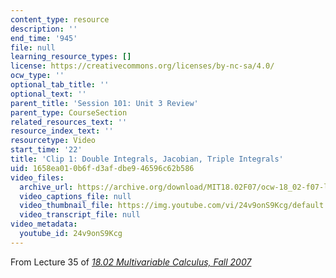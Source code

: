 ```yaml
---
content_type: resource
description: ''
end_time: '945'
file: null
learning_resource_types: []
license: https://creativecommons.org/licenses/by-nc-sa/4.0/
ocw_type: ''
optional_tab_title: ''
optional_text: ''
parent_title: 'Session 101: Unit 3 Review'
parent_type: CourseSection
related_resources_text: ''
resource_index_text: ''
resourcetype: Video
start_time: '22'
title: 'Clip 1: Double Integrals, Jacobian, Triple Integrals'
uid: 1658ea01-0b6f-d3af-dbe9-46596c62b586
video_files:
  archive_url: https://archive.org/download/MIT18.02F07/ocw-18_02-f07-lec35_300k.mp4
  video_captions_file: null
  video_thumbnail_file: https://img.youtube.com/vi/24v9onS9Kcg/default.jpg
  video_transcript_file: null
video_metadata:
  youtube_id: 24v9onS9Kcg
---
```


From Lecture 35 of [_18.02 Multivariable Calculus, Fall 2007_](/courses/18-02-multivariable-calculus-fall-2007/video_galleries/video-lectures)

